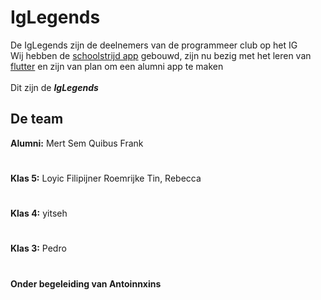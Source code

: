 # IgLegends
De IgLegends zijn de deelnemers van de programmeer club op het IG <br>
Wij hebben de [schoolstrijd app](schoolstrijd.ig.nl) gebouwd, 
zijn nu bezig met het leren van [flutter](flutter.dev) en zijn van plan om een alumni app te maken <br>
<br>
Dit zijn de _**IgLegends**_ <br />

## De team

**Alumni:** Mert Sem Quibus Frank
#
**Klas 5:** Loyic Filipijner Roemrijke Tin, Rebecca  
#
**Klas 4:** yitseh
#
**Klas 3:** Pedro
#

#### Onder begeleiding van Antoinnxins


